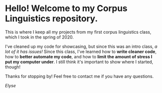# Hello! Welcome to my Corpus Linguistics repository.
This is where I keep all my projects from my first corpus linguistics class, which I took in the spring of 2020.

I've cleaned up my code for showcasing, but since this was an intro class, _a lot of it has issues!_
Since this class, I've learned how to **write cleaner code**, how to **better automate my code**, 
and how to **limit the amount of stress I put my computer under**.
I still think it's important to show where I started, though!

Thanks for stopping by! Feel free to contact me if you have any questions.

_Elyse_
